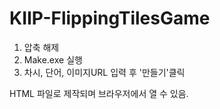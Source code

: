 # KIIP-FlippingTilesGame

1. 압축 해제
2. Make.exe 실행
3. 차시, 단어, 이미지URL 입력 후 '만들기'클릭

HTML 파일로 제작되며 브라우저에서 열 수 있음.
